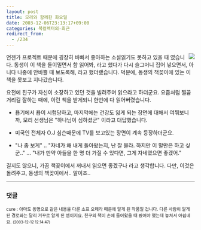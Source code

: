 ```yaml
---
layout: post
title: 모리와 함께한 화요일
date: 2003-12-06T23:13:17+09:00
categories: 북컬렉터의-최근
redirect_from:
  - /234
---
```


<a href="http://www.bandibook.com/search/subject_view.php?code=2221022" target="bb"><img src="http://www.bandibook.com/largeimage/2221022.jpg" align="right" /></a>언젠가 프로젝트 때문에 굉장히 바빠서 좋아하는 소설읽기도 못하고 있을 때 였습니다. 동생이 이 책을 들이밀면서 함 읽어봐, 라고 했다가 다시 슬그머니 집어 넣으면서, 아니다 나중에 안바쁠 때 보도록해, 라고 했더랬습니다. 덕분에, 동생의 책꽂이에 있는 이 책을 못보고 지나갔습니다.

요전에 친구가 자신이 소장하고 있던 것을 빌려주며 읽으라고 하더군요. 요즘처럼 찔끔거리길 잘하는 때에, 이런 책을 받게되니 한번에 다 읽어버렸습니다.

<ul>

<li>욥기에서 욥이 시험당하고, 마지막에는 건강도 잃게 되는 장면에 대해서 여쭤보니까, 모리 선생님은 "하나님이 심하셨군" 이라고 대답했습니다.

</li>

<li>

미국인 전체자 O.J 심슨때문에 TV를 보고있는 장면이 계속 등장하더군요.

</li>

<li>

"나 좀 보게" .. "자네가 왜 내게 돌아왔는지, 난 잘 몰라. 하지만 이 말만은 하고 싶군.." ... "내가 만약 아들을 한 명 더 가질 수 있다면, 그게 자네였으면 좋겠어."

</li>

</ul>

길지도 않으니, 가끔 책꽂이에서 꺼내서 읽으면 좋겠구나 라고 생각합니다. 다만, 이것은 돌려주고, 동생의 책꽂이에서.. 말이죠..

* * *

### 댓글



<!--- cmt:502 --->
<!--- mail: --->
<!--- parent:0 --->

<small>cure : 아마도 동명으로 같은 내용을 다룬 소프 오페라 때문에 알게 된 작품일 겁니다. 다른 사람이 알게 된 경로와는 달리 거꾸로 알게 된 셈이지요. 친구의 책이 손에 들어왔을 때 봤어야 했는데 놓쳐서 아쉽네요. <small>(2003-12-12 12:14:47)</small></small>

